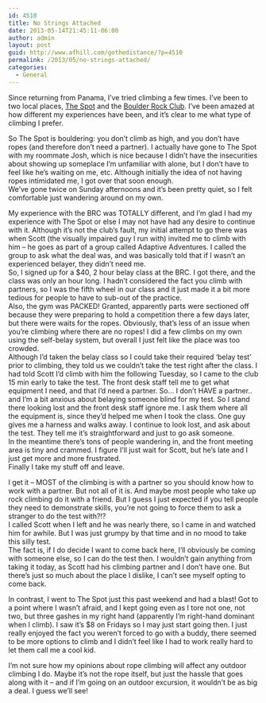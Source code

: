 ```yaml
---
id: 4510
title: No Strings Attached
date: 2013-05-14T21:45:11-06:00
author: admin
layout: post
guid: http://www.afhill.com/gothedistance/?p=4510
permalink: /2013/05/no-strings-attached/
categories:
  - General
---
```

Since returning from Panama, I&#8217;ve tried climbing a few times. I&#8217;ve been to two local places, [The Spot](http://thespotgym.com) and the [Boulder Rock Club](http://boulderrockclub.com). I&#8217;ve been amazed at how different my experiences have been, and it&#8217;s clear to me what type of climbing I prefer. 

So The Spot is bouldering: you don&#8217;t climb as high, and you don&#8217;t have ropes (and therefore don&#8217;t need a partner). I actually have gone to The Spot with my roommate Josh, which is nice because I didn&#8217;t have the insecurities about showing up someplace I&#8217;m unfamiliar with alone, but I don&#8217;t have to feel like he&#8217;s waiting on me, etc. Although initially the idea of not having ropes intimidated me, I got over that soon enough.  
We&#8217;ve gone twice on Sunday afternoons and it&#8217;s been pretty quiet, so I felt comfortable just wandering around on my own. 

My experience with the BRC was TOTALLY different, and I&#8217;m glad I had my experience with The Spot or else I may not have had any desire to continue with it. Although it&#8217;s not the club&#8217;s fault, my initial attempt to go there was when Scott (the visually impaired guy I run with) invited me to climb with him &#8211; he goes as part of a group called Adaptive Adventures. I called the group to ask what the deal was, and was basically told that if I wasn&#8217;t an experienced belayer, they didn&#8217;t need me.  
So, I signed up for a $40, 2 hour belay class at the BRC. I got there, and the class was only an hour long. I hadn&#8217;t considered the fact you climb with partners, so I was the fifth wheel in our class and it just made it a bit more tedious for people to have to sub-out of the practice.  
Also, the gym was PACKED! Granted, apparently parts were sectioned off because they were preparing to hold a competition there a few days later, but there were waits for the ropes. Obviously, that&#8217;s less of an issue when you&#8217;re climbing where there are no ropes! I did a few climbs on my own using the self-belay system, but overall I just felt like the place was too crowded.  
Although I&#8217;d taken the belay class so I could take their required &#8216;belay test&#8217; prior to climbing, they told us we couldn&#8217;t take the test right after the class. I had told Scott I&#8217;d climb with him the following Tuesday, so I came to the club 15 min early to take the test. The front desk staff tell me to get what equipment I need, and that I&#8217;d need a partner. So&#8230; I don&#8217;t HAVE a partner.. and I&#8217;m a bit anxious about belaying someone blind for my test. So I stand there looking lost and the front desk staff ignore me. I ask them where all the equipment is, since they&#8217;d helped me when I took the class. One guy gives me a harness and walks away. I continue to look lost, and ask about the test. They tell me it&#8217;s straightforward and just to go ask someone.  
In the meantime there&#8217;s tons of people wandering in, and the front meeting area is tiny and crammed. I figure I&#8217;ll just wait for Scott, but he&#8217;s late and I just get more and more frustrated.  
Finally I take my stuff off and leave. 

I get it &#8211; MOST of the climbing is with a partner so you should know how to work with a partner. But not all of it is. And maybe most people who take up rock climbing do it with a friend. But I guess I just expected if you tell people they need to demonstrate skills, you&#8217;re not going to force them to ask a stranger to do the test with?!?  
I called Scott when I left and he was nearly there, so I came in and watched him for awhile. But I was just grumpy by that time and in no mood to take this silly test.  
The fact is, if I do decide I want to come back here, I&#8217;ll obviously be coming with someone else, so I can do the test then. I wouldn&#8217;t gain anything from taking it today, as Scott had his climbing partner and I don&#8217;t have one. But there&#8217;s just so much about the place I dislike, I can&#8217;t see myself opting to come back.

In contrast, I went to The Spot just this past weekend and had a blast! Got to a point where I wasn&#8217;t afraid, and I kept going even as I tore not one, not two, but three gashes in my right hand (apparently I&#8217;m right-hand dominant when I climb). I saw it&#8217;s $8 on Fridays so I may just start going then. I just really enjoyed the fact you weren&#8217;t forced to go with a buddy, there seemed to be more options to climb and I didn&#8217;t feel like I had to work really hard to let them call me a cool kid. 

I&#8217;m not sure how my opinions about rope climbing will affect any outdoor climbing I do. Maybe it&#8217;s not the rope itself, but just the hassle that goes along with it &#8211; and if I&#8217;m going on an outdoor excursion, it wouldn&#8217;t be as big a deal. I guess we&#8217;ll see!